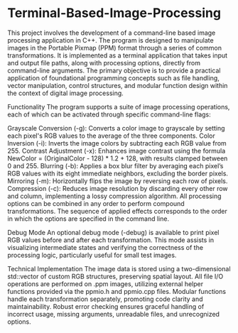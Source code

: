 # Terminal-Based-Image-Processing

This project involves the development of a command-line based image processing application in C++. The program is designed to manipulate images in the Portable Pixmap (PPM) format through a series of common transformations. It is implemented as a terminal application that takes input and output file paths, along with processing options, directly from command-line arguments. The primary objective is to provide a practical application of foundational programming concepts such as file handling, vector manipulation, control structures, and modular function design within the context of digital image processing.

Functionality
The program supports a suite of image processing operations, each of which can be activated through specific command-line flags:

Grayscale Conversion (-g): Converts a color image to grayscale by setting each pixel's RGB values to the average of the three components.
Color Inversion (-i): Inverts the image colors by subtracting each RGB value from 255.
Contrast Adjustment (-x): Enhances image contrast using the formula
NewColor = (OriginalColor - 128) * 1.2 + 128,
with results clamped between 0 and 255.
Blurring (-b): Applies a box blur filter by averaging each pixel’s RGB values with its eight immediate neighbors, excluding the border pixels.
Mirroring (-m): Horizontally flips the image by reversing each row of pixels.
Compression (-c): Reduces image resolution by discarding every other row and column, implementing a lossy compression algorithm.
All processing options can be combined in any order to perform compound transformations. The sequence of applied effects corresponds to the order in which the options are specified in the command line.

Debug Mode
An optional debug mode (-debug) is available to print pixel RGB values before and after each transformation. This mode assists in visualizing intermediate states and verifying the correctness of the processing logic, particularly useful for small test images.

Technical Implementation
The image data is stored using a two-dimensional std::vector of custom RGB structures, preserving spatial layout.
All file I/O operations are performed on .ppm images, utilizing external helper functions provided via the ppmio.h and ppmio.cpp files.
Modular functions handle each transformation separately, promoting code clarity and maintainability.
Robust error checking ensures graceful handling of incorrect usage, missing arguments, unreadable files, and unrecognized options.

